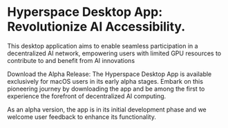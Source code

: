 # Hyperspace Desktop App: Revolutionize AI Accessibility.
This desktop application aims to enable seamless participation in a decentralized AI network, empowering users with limited GPU resources to contribute to and benefit from AI innovations

Download the Alpha Release: The Hyperspace Desktop App is available exclusively for macOS users in its early alpha stages. Embark on this pioneering journey by downloading the app and be among the first to experience the forefront of decentralized AI computing.

As an alpha version, the app is in its initial development phase and we welcome user feedback to enhance its functionality.
